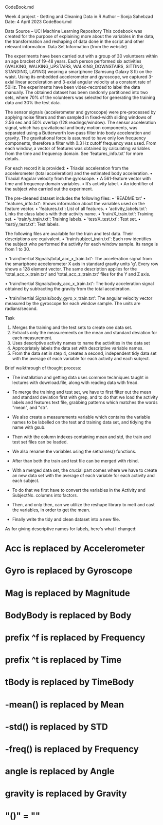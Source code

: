 CodeBook.md

Week 4 project - Getting and Cleaning Data in R
Author – Sonja Sahebzad
Date: 4 April 2023
CodeBook.md

Data Source – UCI Machine Learning Repository
This codebook was created for the purpose of explaining more about the variables in the data, the transformation and reshaping of data done in the script and other relevant information.
Data Set Information (from the website)

The experiments have been carried out with a group of 30 volunteers within an age bracket of 19-48 years. Each person performed six activities (WALKING, WALKING_UPSTAIRS, WALKING_DOWNSTAIRS, SITTING, STANDING, LAYING) wearing a smartphone (Samsung Galaxy S II) on the waist. Using its embedded accelerometer and gyroscope, we captured 3-axial linear acceleration and 3-axial angular velocity at a constant rate of 50Hz. The experiments have been video-recorded to label the data manually. The obtained dataset has been randomly partitioned into two sets, where 70% of the volunteers was selected for generating the training data and 30% the test data.

The sensor signals (accelerometer and gyroscope) were pre-processed by applying noise filters and then sampled in fixed-width sliding windows of 2.56 sec and 50% overlap (128 readings/window). The sensor acceleration signal, which has gravitational and body motion components, was separated using a Butterworth low-pass filter into body acceleration and gravity. The gravitational force is assumed to have only low frequency components, therefore a filter with 0.3 Hz cutoff frequency was used. From each window, a vector of features was obtained by calculating variables from the time and frequency domain. See 'features_info.txt' for more details.

For each record it is provided:
•	Triaxial acceleration from the accelerometer (total acceleration) and the estimated body acceleration.
•	Triaxial Angular velocity from the gyroscope.
•	A 561-feature vector with time and frequency domain variables.
•	It’s activity label.
•	An identifier of the subject who carried out the experiment.

The pre-cleaned dataset includes the following files:
•	'README.txt'
•	'features_info.txt': Shows information about the variables used on the feature vector.
•	'features.txt': List of all features.
•	'activity_labels.txt': Links the class labels with their activity name.
•	'train/X_train.txt': Training set.
•	'train/y_train.txt': Training labels.
•	'test/X_test.txt': Test set.
•	'test/y_test.txt': Test labels.

The following files are available for the train and test data. Their descriptions are equivalent.
•	'train/subject_train.txt': 
       Each row identifies the subject who performed the activity for each window sample. 
       Its range is from 1 to 30.

•	'train/Inertial Signals/total_acc_x_train.txt': 
       The acceleration signal from the smartphone accelerometer X axis in standard gravity units 'g'. 
       Every row shows a 128 element vector. 
       The same description applies for the 'total_acc_x_train.txt' and 'total_acc_z_train.txt' files for the Y and Z axis.

•	'train/Inertial Signals/body_acc_x_train.txt': 
       The body acceleration signal obtained by subtracting the gravity from the total acceleration.

•	'train/Inertial Signals/body_gyro_x_train.txt': 
       The angular velocity vector measured by the gyroscope for each window sample. The units are radians/second.

Task
1.	Merges the training and the test sets to create one data set.
2.	Extracts only the measurements on the mean and standard deviation for each measurement.
3.	Uses descriptive activity names to name the activities in the data set
4.	Appropriately labels the data set with descriptive variable names.
5.	From the data set in step 4, creates a second, independent tidy data set with the average of each variable for each activity and 
      each subject.

Brief walkthrough of thought process:

- The installation and getting data uses common techniques taught in lectures with download.file, along with reading data with fread. 
- To merge the training and test set, we have to first filter out the mean and standard deviation first with grep, and to do that we load 
  the activity labels and features text file, grabbing patterns which matches the words "mean", and "str".

- We also create a measurements variable which contains the variable names to be labelled on the test and training data set, and tidying
  the name with gsub. 
- Then with the column indexes containing mean and std, the train and test set files can be loaded. 
- We also rename the variables using the setnames() functions. 
- After than both the train and test file can be merged with rbind.
- With a merged data set, the crucial part comes where we have to create an new data set with the average of each variable for each 
  activity and each subject. 

- To do that we first have to convert the variables in the Activity and SubjectNo. columns into factors. 
- Then, and only then, can we utilize the reshape library to melt and cast the variables, in order to get the mean. 

- Finally write the tidy and clean dataset into a new file.

As for giving descriptive names for labels, here's what I changed:

#  Acc        is replaced by  Accelerometer
#  Gyro       is replaced by  Gyroscope
#  Mag        is replaced by  Magnitude
#  BodyBody   is replaced by  Body
#  prefix ^f  is replaced by  Frequency
#  prefix ^t  is replaced by  Time
#  tBody      is replaced by  TimeBody 
#  -mean()    is replaced by  Mean
#  -std()     is replaced by  STD 
#  -freq()    is replaced by  Frequency 
#  angle      is replaced by  Angle
#  gravity    is replaced by  Gravity
#  "()" = ""

